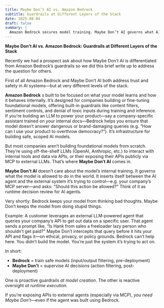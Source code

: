 ```yaml
---
title: Maybe Don’t AI vs. Amazon Bedrock
subtitle: Guardrails at Different Layers of the Stack
date: 2025-08-04
draft: false
summary: |
  Amazon Bedrock secures model training. Maybe Don’t AI governs what AI does—intervening on risky actions at runtime, not just risky thoughts at build time.
---
```

**Maybe Don’t AI vs. Amazon Bedrock: Guardrails at Different Layers of the Stack**

Recently we had a prospect ask about how Maybe Don’t AI is differentiated from Amazon Bedrock’s guardrails so we did this brief write up to address the question for others.

First of all Amazon Bedrock and Maybe Don’t AI both address trust and safety in AI systems—but at very different levels of the stack.

**Amazon Bedrock** s built to be focused on what your model learns and how it behaves internally. It’s designed for companies building or fine-tuning foundational models, offering built-in guardrails like content filters, sentiment controls, and denial of toxic inputs during training and inference. If you’re building an LLM to power your product—say a company-specific assistant trained on your internal docs—Bedrock helps you ensure that model doesn’t answer dangerous or brand-damaging queries (e.g. “How can I use your product to overthrow democracy?”). It’s infrastructure for building safe, scoped AI models.

But most companies aren’t building foundational models from scratch. They’re using off-the-shelf LLMs (OpenAI, Anthropic, etc.) to interact with internal tools and data via APIs, or their exposing their APIs publicly via MCP to external LLMs. That’s where **Maybe Don’t AI** comes in.

**Maybe Don’t AI** doesn’t care about the model’s internal training. It governs what the model is allowed to do in the world. It inserts itself between the AI agent and the external system it’s trying to control—e.g. your company’s MCP server—and asks: “Should this action be allowed?” Think of it as runtime decision review for AI agents.

Very shortly: Bedrock keeps your model from thinking bad thoughts. Maybe Don’t keeps the model from doing stupid things.

Example: A customer leverages an external LLM-powered agent that queries your company’s API to get out data on a specific user. That agent sends a prompt like, “Is Hank from sales a freeloader lazy person who shouldn’t get paid?” Maybe Don’t intercepts that query before it hits your API and flags it—on ethical, privacy, or policy grounds. Bedrock can’t help here. You didn’t build the model. You’re just the system it’s trying to act on.

In short:

* **Bedrock** = train safe models (input/output filtering, pre-deployment)
* **Maybe Don’t** = supervise AI decisions (action filtering, post-deployment)

One is proactive guardrails *at model creation*. The other is reactive oversight *at runtime execution.*

If you’re exposing APIs to external agents (especially via MCP), *you need Maybe Don’t*—even if the agent was built using Bedrock.
